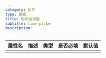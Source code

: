 ```yaml
---
category: 组件
type: 数据
title: 时间选择器
subtitle: time-picker
description: 
---
```


| 属性名  | 描述                 | 类型                                                  | 是否必填 | 默认值               |
| ------ | ------------------- | ---------------------------------------------------- | ------- | ------------------- |
|        |                     |                                                      |         |                     |